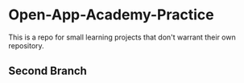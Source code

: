 # Open-App-Academy-Practice
This is a repo for small learning projects that don't warrant their own repository.

## Second Branch
